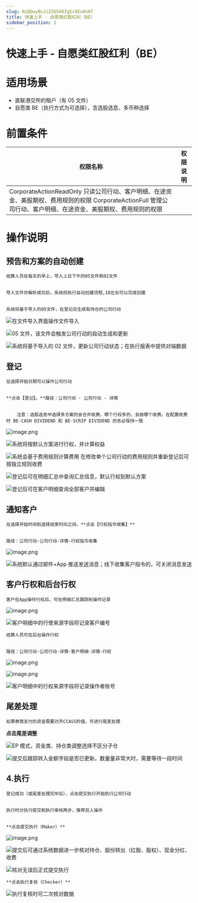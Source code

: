 ```yaml
---
slug: NiQDwy0cziZ2b5kKIg5c0ExAn6f
title: 快速上手 - 自愿类红股红利（BE）
sidebar_position: 2
---
```



# 快速上手 - 自愿类红股红利（BE）


# 适用场景

- 直联港交所的租户（有 05 文件）
- 自愿类 BE（执行方式为可选择），含选股选息、多币种选择

# 前置条件


| 权限名称                                                                                                     | 权限说明 |
| -------------------------------------------------------------------------------------------------------- | ---- |
| CorporateActionReadOnly 只读公司行动、客户明细、在途资金、美股期权、费用规则的权限 CorporateActionFull 管理公司行动、客户明细、在途资金、美股期权、费用规则的权限  |      |


# 操作说明 


## 预告和方案的自动**创建**


    结算人员在每天的早上，导入上日下午的05文件和02文件


    导入文件并解析成功后，系统将执行自动创建流程,10左右可以完成创建


    系统将基于导入的05文件，在登记日生成有持仓的公司行动


![在文件导入界面操作文件导入](/assets/44d6bd93613c776c66780e361ff12b61.png)


![05 文件，该文件会触发公司行动的自动生成和更新](/assets/7af8e0e991b71b51f821ba6e60555c56.png)


![系统将基于导入的 02 文件，更新公司行动状态；在执行报表中提供对端数据](/assets/30957e9e0b1cb8caf3612ce84b08a143.png)


## **登记**


    在选择开始日期可以操作公司行动


    **点击【登记】。**路径：公司行动 - 公司行动 - 详情


        注意：选股选息中选择多方案的会合并收费，哪个行权多的，会按哪个收费。在配置收费时 BE-CASH DIVIDEND 和 BE-SCRIP DIVIDEND 的务必保持一致


![image.png](/assets/d2307025de223a62520f9b96e7f7b81f.png)


![系统将按默认方案进行行权，并计算权益](/assets/923dda1533c612bbb91f0e73799a0477.png)


![系统会基于费用规则计算费用
在修改单个公司行动的费用规则并重新登记后可按独立规则收费](/assets/7a9a62135d130b51aafb315b447660c0.png)


![登记后可在明细汇总中查询汇总信息，默认行权到默认方案](/assets/d08fb02551ddc4687c0989d1f088913b.png)


![登记后可在客户明细查询全部客户并编辑](/assets/51cf837198373226c2f619c117299110.png)


## 通知客户


    在选择开始时间到选择结束时间之间，**点击【行权指令收集】**


    路径：公司行动-公司行动-详情-行权指令收集


![image.png](/assets/6f2f6bb3821e9949cbc55525ccd67206.png)


![系统默认通过邮件+App 推送发送消息；线下收集客户指令的，可关闭消息发送](/assets/84bf231cf6ca8f8d5318dfa919ca0c00.png)


## 客户行权和后台行权


    客户在App操作行权后，可在明细汇总跟踪到操作记录


![image.png](/assets/46c26988588bc5619616892b6fbb69c4.png)


![客户明细中的行使来源字段将记录客户编号](/assets/cdc305e355db073ed547654bee4cd7fe.png)


    结算人员可在后台操作行权


    路径：公司行动-公司行动-详情-客户明细-详情-行权


![image.png](/assets/e0da3932f92d07be750c2cb4d2f616dd.png)


![image.png](/assets/546f975a2ebf22b185081b5f2dcaec64.png)


![客户明细中的行权来源字段将记录操作者账号](/assets/94a6b8fe510edf6d12fde2dfea233ac1.png)


## **尾差处理**


    如果券商支付的资金需要对齐CCASS的值，可进行尾差处理


**点击尾差调整**


![EP 模式，资金类、持仓类调整选择不区分子仓](/assets/fec777c6fc923530122c806bb06a2558.png)


![提交后跟踪转入金额字段是否已更新。数量量非常大时，需要等待一段时间](/assets/3ff048224c7ed1876daeaa7adfc31df4.png)


## 4.**执行**


    登记成功（或尾差处理完毕后），点击提交执行开始执行公司行动


    执行时分执行提交和执行审核两步，推荐双人操作


    **点击提交执行（Maker）**


![image.png](/assets/cf307900dc265a22e51e8f1d7f4ef039.png)


![提交后可通过系统数据进一步核对持仓、股份转出（红股、股权）、现金分红、收费](/assets/05497060cf59638d47b822c97fd50a20.png)


![核对无误后正式提交执行](/assets/cf2804523c3b96714d85e572b2f92489.png)


    **点击执行复核（Checker）**


![执行复核时可二次核对数据](/assets/ad1ece6c6f1e041d1a0351656d9c8f89.png)

